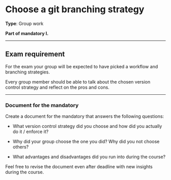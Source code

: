 # Choose a git branching strategy

**Type**: Group work

**Part of mandatory I.**

---

## Exam requirement

For the exam your group will be expected to have picked a workflow and branching strategies.

Every group member should be able to talk about the chosen version control strategy and reflect on the pros and cons.

--- 

### Document for the mandatory

Create a document for the mandatory that answers the following questions:

- What version control strategy did you choose and how did you actually do it / enforce it?

- Why did your group choose the one you did? Why did you not choose others?

- What advantages and disadvantages did you run into during the course?

Feel free to revise the document even after deadline with new insights during the course.


